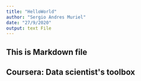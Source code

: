 ```yaml
---
title: "HelloWorld"
author: "Sergio Andres Muriel"
date: "27/9/2020"
output: text File
---
```


## This is Markdown file
## Coursera: Data scientist's toolbox